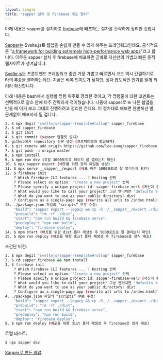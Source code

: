 ```yaml
---
layout: single
title: "sapper 설치 및 firebase 배포 절차"
---
```

아래 내용은 sapper를 설치하고 <a href="https://firebase.google.com/" target="_blank">firebase</a>에 배포하는 절차를 간략하게 정리한 것입니다.

<a href="https://sapper.svelte.dev/" target="_blank">Sapper</a>는 Svelte.js로 웹앱을 손쉽게 만들 수 있게 해주는 프레임워크인데요. 공식적으론 "<a href="https://sapper.svelte.dev/docs/#What_is_Sapper" target="_blank">a framework for building extremely high-performance web apps</a>"라고 합니다. 아무튼 sapper 설치 후 firebase에 배포하면 곧바로 자신만의 가볍고 빠른 동적 웹사이트가 생겨납니다. 

<a href="https://svelte.dev/" target="_blank">Svelte.js</a>는 프론트엔드 프레임워크 중엔 가장 가볍고 빠르면서 코드 역시 간결하기로 타의 추종을 불허하는데요. 지금은 비록 인지도가 낮지만, 장차 압도적인 인기를 얻게 되리라 확신합니다.

아래 내용은 bash에서 실행할 명령 위주로 정리한 것이고, 각 명령줄에 대한 코멘트는 선택적으로 괄호 안에 아주 간략하게 적어뒀습니다. 나중에 sapper로 또 다른 웹앱을 만들 때 이거 보고 그대로 진행하려고 정리한 건데요. 이 절차대로 해보면 웬만해선 별 문제없이 배포까지 될 겁니다.

```bash
1. $ npx degit "sveltejs/sapper-template#rollup" sapper_firebase
2. $ cd sapper_firebase
3. $ git init
4. $ git commit (sapper 템플릿 설치)
5. github에서 repository 신규 생성 (프로젝트명과 동일하게)
6. $ git remote add origin https://github.com/lee-eung/sapper_firebase.git
7. $ git push -u origin master 
8. $ npm install
9. $ npm run dev (로컬 3000포트로 페이지 잘 열리는지 확인)
10. $ npx sapper export (배포를 위한 정적 파일들 생성)
11. $ npx serve __sapper__/export (배포 버전 5000포트로 잘 열리는지 확인)
12. $ firebase init
    ? Which Firebase CLI features ... ? Hosting 선택
    ? Please select an option: "Create a new project" 선택
    ? Please specify a unique project id: sapper-firebase-ver3 (자신이 원하는 유니크할만한 명칭으로)
    ? What would you like to call your project? 그냥 엔터치면 'defaults to your project ID'
    ? What do you want to use as your public directory? dist
    ? Configure as a single-page app (rewrite all urls to /index.html)? No
13. ./package.json 파일의 “scripts“ 부분 수정:
    "build": "sapper export --legacy && cp -R ./__sapper__/export ./dist",
    "prebuild": "rm -rf ./dist",
    "start": "npm run build && firebase serve",
    "predeploy": "npm run build",
    "deploy": "firebase deploy",
14. $ npm start (배포를 위한 dist 폴더 재생성 후 5000포트로 잘 열리는지 확인)
15. $ npm run deploy (배포를 위한 dist 폴더 재생성 후 firebase로 정식 배포)
```

초간단 버전:

```bash
1. $ npx degit "sveltejs/sapper-template#rollup" sapper_firebase
2. $ cd sapper_firebase && npm install
3. $ firebase init
    ? Which Firebase CLI features ... ? Hosting 선택
    ? Please select an option: "Create a new project" 선택
    ? Please specify a unique project id: sapper-firebase-ver3 (자신이 원하는 유니크할만한 명칭으로)
    ? What would you like to call your project? 그냥 엔터치면 'defaults to your project ID'
    ? What do you want to use as your public directory? dist
    ? Configure as a single-page app (rewrite all urls to /index.html)? No
4. ./package.json 파일의 “scripts“ 부분 수정:
    "build": "sapper export --legacy && cp -R ./__sapper__/export ./dist",
    "prebuild": "rm -rf ./dist",
    "start": "npm run build && firebase serve",
    "predeploy": "npm run build",
    "deploy": "firebase deploy",
5. $ npm run deploy (배포를 위한 dist 폴더 재생성 후 firebase로 정식 배포)
```

로컬 테스트:

```bash
$ npx sapper dev
```

<a href="https://sapper-firebase-ver3.web.app/" target="_blank">Sapper로 만든 웹앱</a>